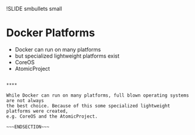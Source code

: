 !SLIDE smbullets small
# Docker Platforms

* Docker can run on many platforms
* but specialized lightweight platforms exist
 * CoreOS
 * AtomicProject

~~~SECTION:handouts~~~

****

While Docker can run on many platforms, full blown operating systems are not always
the best choice. Because of this some specialized lightweight platforms were created,
e.g. CoreOS and the AtomicProject.

~~~ENDSECTION~~~

